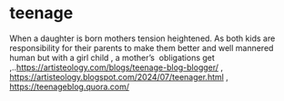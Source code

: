# teenage
When a daughter is born mothers tension heightened. As both kids are responsibility for their parents to make them better and well mannered human but with a girl child , a mother’s  obligations get ,..https://artisteology.com/blogs/teenage-blog-blogger/ ,  https://artisteology.blogspot.com/2024/07/teenager.html , https://teenageblog.quora.com/
